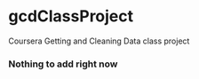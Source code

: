 gcdClassProject
===============

Coursera Getting and Cleaning Data class project

### Nothing to add right now
